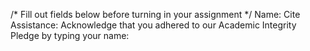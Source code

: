 /* Fill out fields below before turning in your assignment */
Name:
Cite Assistance:
Acknowledge that you adhered to our Academic Integrity Pledge by typing your name:
